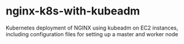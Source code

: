 # nginx-k8s-with-kubeadm
Kubernetes deployment of NGINX using kubeadm on EC2 instances, including configuration files for setting up a master and worker node
